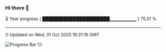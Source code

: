 ### Hi there 👋

⏳ Year progress { ██████████████████████▁▁▁▁▁▁▁▁ } 75.01 %

---

⏰ Updated on Wed, 01 Oct 2025 18:31:16 GMT

![Progress Bar CI](https://github.com/liununu/liununu/workflows/Progress%20Bar%20CI/badge.svg)
